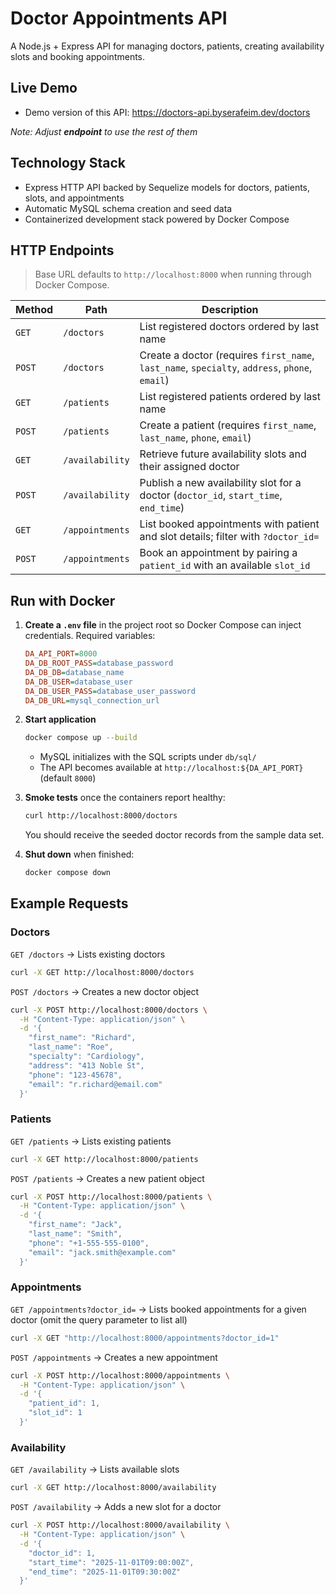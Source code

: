 # Doctor Appointments API

A Node.js + Express API for managing doctors, patients, creating availability slots and booking appointments.

## Live Demo

- Demo version of this API: https://doctors-api.byserafeim.dev/doctors

_Note: Adjust **endpoint** to use the rest of them_

## Technology Stack

- Express HTTP API backed by Sequelize models for doctors, patients, slots, and appointments
- Automatic MySQL schema creation and seed data
- Containerized development stack powered by Docker Compose

## HTTP Endpoints

> Base URL defaults to `http://localhost:8000` when running through Docker Compose.

| Method | Path            | Description                                                                                    |
| ------ | --------------- | ---------------------------------------------------------------------------------------------- |
| `GET`  | `/doctors`      | List registered doctors ordered by last name                                                   |
| `POST` | `/doctors`      | Create a doctor (requires `first_name`, `last_name`, `specialty`, `address`, `phone`, `email`) |
| `GET`  | `/patients`     | List registered patients ordered by last name                                                  |
| `POST` | `/patients`     | Create a patient (requires `first_name`, `last_name`, `phone`, `email`)                        |
| `GET`  | `/availability` | Retrieve future availability slots and their assigned doctor                                   |
| `POST` | `/availability` | Publish a new availability slot for a doctor (`doctor_id`, `start_time`, `end_time`)           |
| `GET`  | `/appointments` | List booked appointments with patient and slot details; filter with `?doctor_id=`              |
| `POST` | `/appointments` | Book an appointment by pairing a `patient_id` with an available `slot_id`                      |

## Run with Docker

1. **Create a `.env` file** in the project root so Docker Compose can inject credentials. Required variables:

   ```ini
   DA_API_PORT=8000
   DA_DB_ROOT_PASS=database_password
   DA_DB_DB=database_name
   DA_DB_USER=database_user
   DA_DB_USER_PASS=database_user_password
   DA_DB_URL=mysql_connection_url
   ```

2. **Start application**

   ```bash
   docker compose up --build
   ```

   - MySQL initializes with the SQL scripts under `db/sql/`
   - The API becomes available at `http://localhost:${DA_API_PORT}` (default `8000`)

3. **Smoke tests** once the containers report healthy:

   ```bash
   curl http://localhost:8000/doctors
   ```

   You should receive the seeded doctor records from the sample data set.

4. **Shut down** when finished:

   ```bash
   docker compose down
   ```

## Example Requests

### Doctors

`GET /doctors` &rarr; Lists existing doctors

```bash
curl -X GET http://localhost:8000/doctors
```

`POST /doctors` &rarr; Creates a new doctor object

```bash
curl -X POST http://localhost:8000/doctors \
  -H "Content-Type: application/json" \
  -d '{
    "first_name": "Richard",
    "last_name": "Roe",
    "specialty": "Cardiology",
    "address": "413 Noble St",
    "phone": "123-45678",
    "email": "r.richard@email.com"
  }'
```

### Patients

`GET /patients` &rarr; Lists existing patients

```bash
curl -X GET http://localhost:8000/patients
```

`POST /patients` &rarr; Creates a new patient object

```bash
curl -X POST http://localhost:8000/patients \
  -H "Content-Type: application/json" \
  -d '{
    "first_name": "Jack",
    "last_name": "Smith",
    "phone": "+1-555-555-0100",
    "email": "jack.smith@example.com"
  }'
```

### Appointments

`GET /appointments?doctor_id=` &rarr; Lists booked appointments for a given doctor (omit the query parameter to list all)

```bash
curl -X GET "http://localhost:8000/appointments?doctor_id=1"
```

`POST /appointments` &rarr; Creates a new appointment

```bash
curl -X POST http://localhost:8000/appointments \
  -H "Content-Type: application/json" \
  -d '{
    "patient_id": 1,
    "slot_id": 1
  }'
```

### Availability

`GET /availability` &rarr; Lists available slots

```bash
curl -X GET http://localhost:8000/availability
```

`POST /availability` &rarr; Adds a new slot for a doctor

```bash
curl -X POST http://localhost:8000/availability \
  -H "Content-Type: application/json" \
  -d '{
    "doctor_id": 1,
    "start_time": "2025-11-01T09:00:00Z",
    "end_time": "2025-11-01T09:30:00Z"
  }'
```
